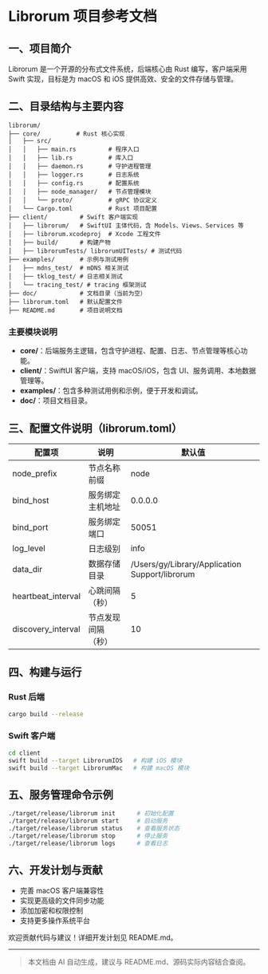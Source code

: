 # Librorum 项目参考文档

## 一、项目简介

Librorum 是一个开源的分布式文件系统，后端核心由 Rust 编写，客户端采用 Swift 实现，目标是为 macOS 和 iOS 提供高效、安全的文件存储与管理。

## 二、目录结构与主要内容

```
librorum/
├── core/          # Rust 核心实现
│   ├── src/
│   │   ├── main.rs         # 程序入口
│   │   ├── lib.rs          # 库入口
│   │   ├── daemon.rs       # 守护进程管理
│   │   ├── logger.rs       # 日志系统
│   │   ├── config.rs       # 配置系统
│   │   ├── node_manager/   # 节点管理模块
│   │   └── proto/          # gRPC 协议定义
│   └── Cargo.toml          # Rust 项目配置
├── client/         # Swift 客户端实现
│   ├── librorum/   # SwiftUI 主体代码，含 Models、Views、Services 等
│   ├── librorum.xcodeproj  # Xcode 工程文件
│   ├── build/      # 构建产物
│   ├── librorumTests/ librorumUITests/ # 测试代码
├── examples/       # 示例与测试用例
│   ├── mdns_test/  # mDNS 相关测试
│   ├── tklog_test/ # 日志相关测试
│   └── tracing_test/ # tracing 框架测试
├── doc/            # 文档目录（当前为空）
├── librorum.toml   # 默认配置文件
├── README.md       # 项目说明文档
```

### 主要模块说明
- **core/**：后端服务主逻辑，包含守护进程、配置、日志、节点管理等核心功能。
- **client/**：SwiftUI 客户端，支持 macOS/iOS，包含 UI、服务调用、本地数据管理等。
- **examples/**：包含多种测试用例和示例，便于开发和调试。
- **doc/**：项目文档目录。

## 三、配置文件说明（librorum.toml）

| 配置项              | 说明                 | 默认值 |
|---------------------|----------------------|--------|
| node_prefix         | 节点名称前缀         | node   |
| bind_host           | 服务绑定主机地址     | 0.0.0.0|
| bind_port           | 服务绑定端口         | 50051  |
| log_level           | 日志级别             | info   |
| data_dir            | 数据存储目录         | /Users/gy/Library/Application Support/librorum |
| heartbeat_interval  | 心跳间隔（秒）       | 5      |
| discovery_interval  | 节点发现间隔（秒）   | 10     |

## 四、构建与运行

### Rust 后端
```bash
cargo build --release
```

### Swift 客户端
```bash
cd client
swift build --target LibrorumIOS   # 构建 iOS 模块
swift build --target LibrorumMac   # 构建 macOS 模块
```

## 五、服务管理命令示例
```bash
./target/release/librorum init      # 初始化配置
./target/release/librorum start     # 启动服务
./target/release/librorum status    # 查看服务状态
./target/release/librorum stop      # 停止服务
./target/release/librorum logs      # 查看日志
```

## 六、开发计划与贡献
- 完善 macOS 客户端兼容性
- 实现更高级的文件同步功能
- 添加加密和权限控制
- 支持更多操作系统平台

欢迎贡献代码与建议！详细开发计划见 README.md。

---

> 本文档由 AI 自动生成，建议与 README.md、源码实际内容结合查阅。
